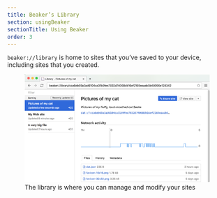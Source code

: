 ```yaml
---
title: Beaker’s Library
section: usingBeaker
sectionTitle: Using Beaker
order: 3
---
```


`beaker://library` is home to sites that you’ve saved to your device, including sites that you created.

<figure>
<img src="/img/docs/tour-library-view.png">
<figcaption>The library is where you can manage and modify your sites</figcaption>
</figure>